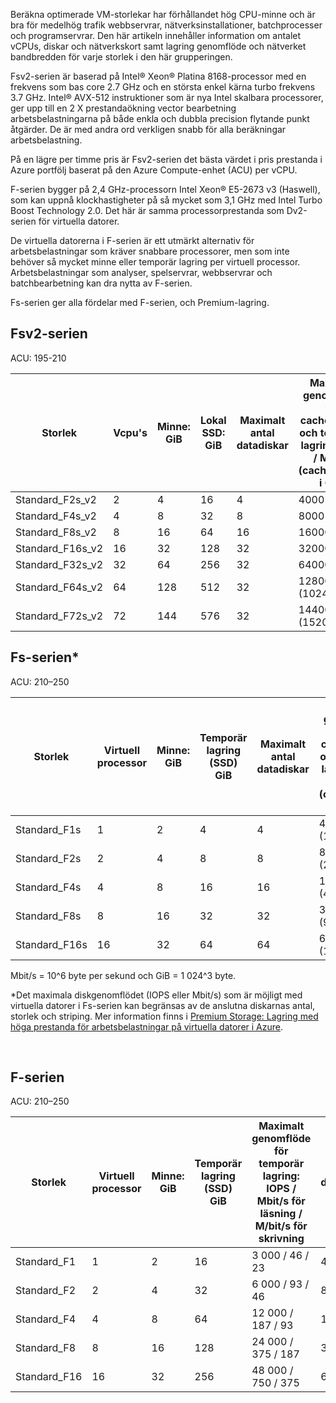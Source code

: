<!-- F-series, Fs-series* -->

Beräkna optimerade VM-storlekar har förhållandet hög CPU-minne och är bra för medelhög trafik webbservrar, nätverksinstallationer, batchprocesser och programservrar. Den här artikeln innehåller information om antalet vCPUs, diskar och nätverkskort samt lagring genomflöde och nätverket bandbredden för varje storlek i den här grupperingen.

Fsv2-serien är baserad på Intel® Xeon® Platina 8168-processor med en frekvens som bas core 2.7 GHz och en största enkel kärna turbo frekvens 3.7 GHz. Intel® AVX-512 instruktioner som är nya Intel skalbara processorer, ger upp till en 2 X prestandaökning vector bearbetning arbetsbelastningarna på både enkla och dubbla precision flytande punkt åtgärder. De är med andra ord verkligen snabb för alla beräkningar arbetsbelastning. 

På en lägre per timme pris är Fsv2-serien det bästa värdet i pris prestanda i Azure portfölj baserat på den Azure Compute-enhet (ACU) per vCPU. 

F-serien bygger på 2,4 GHz-processorn Intel Xeon® E5-2673 v3 (Haswell), som kan uppnå klockhastigheter på så mycket som 3,1 GHz med Intel Turbo Boost Technology 2.0. Det här är samma processorprestanda som Dv2-serien för virtuella datorer.  

De virtuella datorerna i F-serien är ett utmärkt alternativ för arbetsbelastningar som kräver snabbare processorer, men som inte behöver så mycket minne eller temporär lagring per virtuell processor.  Arbetsbelastningar som analyser, spelservrar, webbservrar och batchbearbetning kan dra nytta av F-serien.

Fs-serien ger alla fördelar med F-serien, och Premium-lagring.

## <a name="fsv2-series"></a>Fsv2-serien

ACU: 195-210

| Storlek             | Vcpu's | Minne: GiB | Lokal SSD: GiB | Maximalt antal datadiskar | Maximalt genomflöde för cachelagring och temporär lagring: IOPS / Mbit/s (cachestorlek i GiB) | Maximalt antal nätverkskort / förväntat nätverksbandbredd (Mbps) |
|------------------|--------|-------------|----------------|----------------|-----------------------------------------------------------------------|------------------------------------------------|
| Standard_F2s_v2  | 2      | 4           | 16             | 4              | 4000 (32)                                                             | Mellan                                       |
| Standard_F4s_v2  | 4      | 8           | 32             | 8              | 8000 (64)                                                             | Mellan                                       |
| Standard_F8s_v2   | 8      | 16          | 64             | 16             | 16000 (128)                                                           | Hög                                           |
| Standard_F16s_v2 | 16     | 32          | 128            | 32             | 32000 (256)                                                           | Hög                                           |
| Standard_F32s_v2 | 32     | 64          | 256            | 32             | 64000 (512)                                                           | Mycket hög                                 |
| Standard_F64s_v2 | 64     | 128         | 512            | 32             | 128000 (1024)                                                         | Mycket hög                                 |
| Standard_F72s_v2 | 72     | 144         | 576            | 32             | 144000 (1520)                                                         | Mycket hög                                 |


## <a name="fs-series"></a>Fs-serien*

ACU: 210–250

| Storlek | Virtuell processor | Minne: GiB | Temporär lagring (SSD) GiB | Maximalt antal datadiskar | Maximalt genomflöde för cachelagring och temporär lagring: IOPS / Mbit/s (cachestorlek i GiB) | Maximalt icke cachelagrat diskgenomflöde: IOPS / Mbit/s | Maximalt antal nätverkskort / förväntat nätverksbandbredd (Mbps) |
| --- | --- | --- | --- | --- | --- | --- | --- |
| Standard_F1s |1 |2 |4 |4 |4,000 / 32 (12) |3,200 / 48 |2/750 |
| Standard_F2s |2 |4 |8 |8 |8,000 / 64 (24) |6,400 / 96 |2/1 500 |
| Standard_F4s |4 |8 |16 |16 |16,000 / 128 (48) |12,800 / 192 |4/3 000 |
| Standard_F8s |8 |16 |32 |32 |32,000 / 256 (96) |25,600 / 384 |8/6 000 |
| Standard_F16s |16 |32 |64 |64 |64,000 / 512 (192) |51,200 / 768 |8/6 000–12 000 &#8224; |

Mbit/s = 10^6 byte per sekund och GiB = 1 024^3 byte.

*Det maximala diskgenomflödet (IOPS eller Mbit/s) som är möjligt med virtuella datorer i Fs-serien kan begränsas av de anslutna diskarnas antal, storlek och striping.  Mer information finns i [Premium Storage: Lagring med höga prestanda för arbetsbelastningar på virtuella datorer i Azure](../articles/virtual-machines/windows/premium-storage.md).


<br>

## <a name="f-series"></a>F-serien

ACU: 210–250

| Storlek         | Virtuell processor | Minne: GiB | Temporär lagring (SSD) GiB | Maximalt genomflöde för temporär lagring: IOPS / Mbit/s för läsning / M/bit/s för skrivning | Maximalt antal datadiskar/dataflöde: IOPS | Maximalt antal nätverkskort / förväntat nätverksbandbredd (Mbps) |
|--------------|-----------|-------------|----------------|----------------------------------------------------------|-----------------------------------|------------------------------|
| Standard_F1  | 1         | 2           | 16             | 3 000 / 46 / 23                                           | 4 / 4 x 500                         | 2/750                 |
| Standard_F2  | 2         | 4           | 32             | 6 000 / 93 / 46                                           | 8 / 8 x 500                         | 2/1 500                     |
| Standard_F4  | 4         | 8           | 64             | 12 000 / 187 / 93                                         | 16 / 16 x 500                         | 4/3 000                     |
| Standard_F8  | 8         | 16          | 128            | 24 000 / 375 / 187                                        | 32 / 32 x 500                       | 8/6 000                     |
| Standard_F16 | 16        | 32          | 256            | 48 000 / 750 / 375                                        | 64 / 64 x 500                       | 8/6 000–12 000 &#8224;           |


<br>


